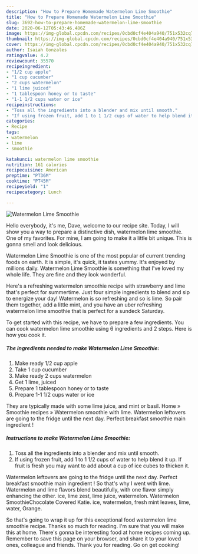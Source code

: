```yaml
---
description: "How to Prepare Homemade Watermelon Lime Smoothie"
title: "How to Prepare Homemade Watermelon Lime Smoothie"
slug: 3692-how-to-prepare-homemade-watermelon-lime-smoothie
date: 2020-06-12T05:43:46.486Z
image: https://img-global.cpcdn.com/recipes/0cbd0cf4e404a940/751x532cq70/watermelon-lime-smoothie-recipe-main-photo.jpg
thumbnail: https://img-global.cpcdn.com/recipes/0cbd0cf4e404a940/751x532cq70/watermelon-lime-smoothie-recipe-main-photo.jpg
cover: https://img-global.cpcdn.com/recipes/0cbd0cf4e404a940/751x532cq70/watermelon-lime-smoothie-recipe-main-photo.jpg
author: Isaiah Gonzales
ratingvalue: 4.2
reviewcount: 35570
recipeingredient:
- "1/2 cup apple"
- "1 cup cucumber"
- "2 cups watermelon"
- "1 lime juiced"
- "1 tablespoon honey or to taste"
- "1-1 1/2 cups water or ice"
recipeinstructions:
- "Toss all the ingredients into a blender and mix until smooth."
- "If using frozen fruit, add 1 to 1 1/2 cups of water to help blend it up. If fruit is fresh you may want to add about a cup of ice cubes to thicken it."
categories:
- Recipe
tags:
- watermelon
- lime
- smoothie

katakunci: watermelon lime smoothie 
nutrition: 161 calories
recipecuisine: American
preptime: "PT36M"
cooktime: "PT45M"
recipeyield: "1"
recipecategory: Lunch

---
```



![Watermelon Lime Smoothie](https://img-global.cpcdn.com/recipes/0cbd0cf4e404a940/751x532cq70/watermelon-lime-smoothie-recipe-main-photo.jpg)

Hello everybody, it's me, Dave, welcome to our recipe site. Today, I will show you a way to prepare a distinctive dish, watermelon lime smoothie. One of my favorites. For mine, I am going to make it a little bit unique. This is gonna smell and look delicious.

Watermelon Lime Smoothie is one of the most popular of current trending foods on earth. It is simple, it's quick, it tastes yummy. It's enjoyed by millions daily. Watermelon Lime Smoothie is something that I've loved my whole life. They are fine and they look wonderful.

Here&#39;s a refreshing watermelon smoothie recipe with strawberry and lime that&#39;s perfect for summertime. Just four simple ingredients to blend and sip to energize your day! Watermelon is so refreshing and so is lime. So pair them together, add a little mint, and you have an uber refreshing watermelon lime smoothie that is perfect for a sundeck Saturday.


To get started with this recipe, we have to prepare a few ingredients. You can cook watermelon lime smoothie using 6 ingredients and 2 steps. Here is how you cook it.

<!--inarticleads1-->

##### The ingredients needed to make Watermelon Lime Smoothie:

1. Make ready 1/2 cup apple
1. Take 1 cup cucumber
1. Make ready 2 cups watermelon
1. Get 1 lime, juiced
1. Prepare 1 tablespoon honey or to taste
1. Prepare 1-1 1/2 cups water or ice


They are typically made with some lime juice, and mint or basil. Home » Smoothie recipes » Watermelon smoothie with lime. Watermelon leftovers are going to the fridge until the next day. Perfect breakfast smoothie main ingredient ! 

<!--inarticleads2-->

##### Instructions to make Watermelon Lime Smoothie:

1. Toss all the ingredients into a blender and mix until smooth.
1. If using frozen fruit, add 1 to 1 1/2 cups of water to help blend it up. If fruit is fresh you may want to add about a cup of ice cubes to thicken it.


Watermelon leftovers are going to the fridge until the next day. Perfect breakfast smoothie main ingredient ! So that&#39;s why I went with lime. Watermelon and lime flavors blend beautifully, with one flavor simply enhancing the other. ice, lime zest, lime juice, watermelon. Watermelon SmoothieChocolate Covered Katie. ice, watermelon, fresh mint leaves, lime, water, Orange. 

So that's going to wrap it up for this exceptional food watermelon lime smoothie recipe. Thanks so much for reading. I'm sure that you will make this at home. There's gonna be interesting food at home recipes coming up. Remember to save this page on your browser, and share it to your loved ones, colleague and friends. Thank you for reading. Go on get cooking!
